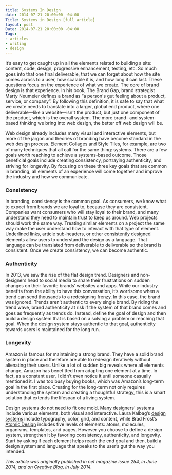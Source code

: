 ```yaml
---
title: Systems In Design
date: 2014-07-21 20:00:00 -04:00
Title: Systems in Design [full article]
layout: post
Date: 2014-07-21 20:00:00 -04:00
Tags:
- articles
- writing
- design
---
```


It’s easy to get caught up in all the elements related to building a site: content, code, design, progressive enhancement, testing, etc. So much goes into that one final deliverable, that we can forget about how the site comes across to a user, how scalable it is, and how long it can last. These questions focus on the experience of what we create. The core of brand design is that experience. In his book, The Brand Gap, brand strategist Marty Neumeier defines a brand as “a person's gut feeling about a product, service, or company”. By following this definition, it is safe to say that what we create needs to translate into a larger, global end product, where one deliverable—like a website—isn't the product, but just one component of the product, which is the overall system. The more brand- and system-based thinking we bring into web design, the better off web design will be.

Web design already includes many visual and interactive elements, but more of the jargon and theories of branding have become standard in the web design process. Element Collages and Style Tiles, for example, are two of many techniques that all call for the same thing: systems. There are a few goals worth reaching to achieve a systems-based outcome. Those beneficial goals include creating consistency, portraying authenticity, and striving for longevity. By focusing on these three key goals that are common in branding, all elements of an experience will come together and improve the industry and how we communicate.

### Consistency   
In branding, consistency is the common goal. As consumers, we know what to expect from brands we are loyal to, because they are consistent. Companies want consumers who will stay loyal to their brand, and many understand they need to maintain trust to keep us around. Web projects should work the same way. Treating similar elements on a project the same way make the user understand how to interact with that type of element. Underlined links, article sub-headers, or other consistently designed elements allow users to understand the design as a language. That language can be translated from deliverable to deliverable so the brand is consistent. Once we create consistency, we can become authentic.

### Authenticity 
In 2013, we saw the rise of the flat design trend. Designers and non-designers head to social media to share their frustrations on sudden changes on their favorite brands’ websites and apps. While our industry benefits from the ability to have this conversation, it’s worrisome when a trend can send thousands to a redesigning frenzy. In this case, the brand was ignored. Trends aren’t authentic to every single brand. By riding the trend wave, brand authenticity at risk if the system of that brand comes and goes as frequently as trends do. Instead, define the goal of design and then build a design system that is based on a solving a problem or reaching that goal. When the design system stays authentic to that goal, authenticity towards users is maintained for the long run.

### Longevity   
Amazon is famous for maintaining a strong brand. They have a solid brand system in place and therefore are able to redesign iteratively without alienating their users. Unlike a lot of sudden big reveals where all elements change, Amazon has benefitted from adapting one element at a time. In fact, as a constant user, I didn’t even notice it until someone casually mentioned it. I was too busy buying books, which was Amazon’s long-term goal in the first place. Creating for the long-term not only requires understanding the system and creating a thoughtful strategy, this is a smart solution that extends the lifespan of a living system. 

Design systems do not need to fit one mold. Many designers’ systems include various elements, both visual and interactive. Laura Kalbag’s [design systems](http://24ways.org/2012/design-systems/) include typography, color, grid, and content, while Brad Frost’s [Atomic Design](http://bradfrostweb.com/blog/post/atomic-web-design/) includes five levels of elements: atoms, molecules, organisms, templates, and pages. However you choose to define a design system, strengthen it by favoring consistency, authenticity, and longevity. Start by asking if each element helps reach the end goal and then, build a design system and language that speaks to the user’s gut the way you intended.

_This article was originally published in net magazine issue 254, in June 2014, and on <a href="http://www.creativebloq.com/netmag/why-you-should-think-web-building-part-larger-system-71412395">Creative Bloq</a>, in July 2014._


